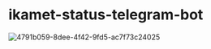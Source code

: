 # ikamet-status-telegram-bot

![4791b059-8dee-4f42-9fd5-ac7f73c24025](https://user-images.githubusercontent.com/29385058/202920954-901bbbab-8f2c-443c-abcf-bd8ac23c1be9.jpeg)
